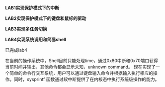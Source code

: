 **LAB1实现保护模式下的中断**

**LAB2实现保护模式下的键盘和鼠标的驱动**

**LAB3实现多任务切换**

**LAB4实现系统调用和简易shell**


已完成lab4

在当前的操作系统中，Shell目前只能处理time，通过0x80中断和0x70端口获得当前时间并输出，其他命令都会显示未知，unknown command。
现在实现了一个简单的命令行交互系统，用户可以通过键盘输入命令并根据输入执行相应的操作。同时，sysprintf 函数通过软中断提供了在内核态中执行系统级操作的能力。
